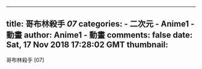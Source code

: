 
---
title: 哥布林殺手 _07_
categories: 
    - 二次元
    - Anime1 - 動畫
author: Anime1 - 動畫
comments: false
date: Sat, 17 Nov 2018 17:28:02 GMT
thumbnail: 
---

<div>   
哥布林殺手 [07]  
</div>
            